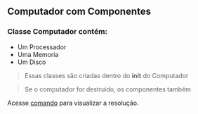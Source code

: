 ## Computador com Componentes

### Classe Computador contém:
- Um Processador
- Uma Memoria
- Um Disco

> Essas classes são criadas dentro do __init__ do Computador

> Se o computador for destruído, os componentes também

Acesse [comando](comando.py) para visualizar a resolução.
